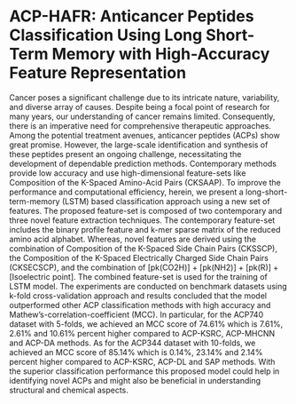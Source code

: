 # ACP-HAFR: Anticancer Peptides Classification Using Long Short-Term Memory with High-Accuracy Feature Representation

Cancer poses a significant challenge due to its intricate nature, variability, and diverse array of causes. Despite being a focal point of research for many years, our understanding of cancer remains limited. Consequently, there is an imperative need for comprehensive therapeutic approaches. Among the potential treatment avenues, anticancer peptides (ACPs) show great promise. However, the large-scale identification and synthesis of these peptides present an ongoing challenge, necessitating the development of dependable prediction methods. Contemporary methods provide low accuracy and use high-dimensional feature-sets like Composition of the K-Spaced Amino-Acid Pairs (CKSAAP). To improve the performance and computational efficiency, herein, we present a long-short-term-memory (LSTM) based classification approach using a new set of features. The proposed feature-set is composed of two contemporary and three novel feature extraction techniques. The contemporary feature-set includes the binary profile feature and k-mer sparse matrix of the reduced amino acid alphabet. Whereas, novel features are derived using the combination of Composition of the K-Spaced Side Chain Pairs (CKSSCP), the Composition of the K-Spaced Electrically Charged Side Chain Pairs (CKSECSCP), and the combination of [pk(CO2H)] + [pk(NH2)] + [pk(R)] + [Isoelectric point]. The combined feature-set is used for the training of LSTM model. The experiments are conducted on benchmark datasets using k-fold cross-validation approach and results concluded that the model outperformed other ACP classification methods with high accuracy and Mathew’s-correlation-coefficient (MCC). In particular, for the ACP740 dataset with 5-folds, we achieved an MCC score of 74.61% which is 7.61%, 2.61% and 10.61% percent higher compared to ACP-KSRC, ACP-MHCNN and ACP-DA methods. As for the ACP344 dataset with 10-folds, we achieved an MCC score of 85.14% which is 0.14%, 23.14% and 2.14% percent higher compared to ACP-KSRC, ACP-DL and SAP methods. With the superior classification performance this proposed model could help in identifying novel ACPs and might also be beneficial in understanding structural and chemical aspects.